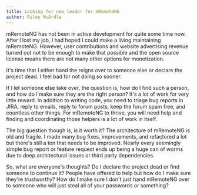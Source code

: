 ```yaml
---
title: Looking for new leader for mRemoteNG
author: Riley McArdle
---
```


mRemoteNG has not been in active development for quite some time now. After I lost my job, I had hoped I could make a living maintaining mRemoteNG. However, user contributions and website advertising revenue turned out not to be enough to make that possible and the open source license means there are not many other options for monetization.

It's time that I either hand the reigns over to someone else or declare the project dead. I feel bad for not doing so sooner.

If I let someone else take over, the question is, how do I find such a person, and how do I make sure they are the right person? It's a lot of work for very little reward. In addition to writing code, you need to triage bug reports in JIRA, reply to emails, reply to forum posts, keep the forum spam free, and countless other things. For mRemoteNG to thrive, you will need help and finding and coordinating those helpers is a lot of work in itself.

The big question though is, is it worth it? The architecture of mRemoteNG is old and fragile. I made many bug fixes, improvements, and refactored a lot but there's still a ton that needs to be improved. Nearly every seemingly simple bug report or feature request ends up being a huge can of worms due to deep architectural issues or third party dependencies.

So, what are everyone's thoughts? Do I declare the project dead or find someone to continue it? People have offered to help but how do I make sure they're trustworthy? How do I make sure I don't just hand mRemoteNG over to someone who will just steal all of your passwords or something?
